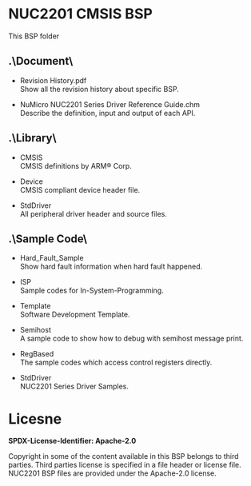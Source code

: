 # NUC2201 CMSIS BSP

This BSP folder

## .\Document\


- Revision History.pdf<br>
	Show all the revision history about specific BSP.

- NuMicro NUC2201 Series Driver Reference Guide.chm<br>
	Describe the definition, input and output of each API.

## .\Library\


- CMSIS<br>
	CMSIS definitions by ARM® Corp.

- Device<br>
	CMSIS compliant device header file.

- StdDriver<br>
	All peripheral driver header and source files.

## .\Sample Code\


- Hard\_Fault\_Sample<br>
	Show hard fault information when hard fault happened.

- ISP<br>
	Sample codes for In-System-Programming.

- Template<br>
	Software Development Template.

- Semihost<br>
	A sample code to show how to debug with semihost message print.

- RegBased<br>
	The sample codes which access control registers directly.

- StdDriver<br>
	NUC2201 Series Driver Samples.


# Licesne

**SPDX-License-Identifier: Apache-2.0**

Copyright in some of the content available in this BSP belongs to third parties.
Third parties license is specified in a file header or license file.
NUC2201 BSP files are provided under the Apache-2.0 license.

